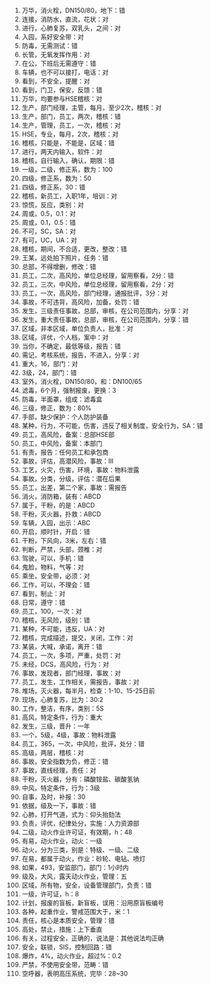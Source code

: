 1. 万华，消火栓，DN150/80，地下：错
2. 连接，消防水，直流，花状：对
3. 进行，心肺复苏，双乳头，之间：对
4. 入园，系好安全带：对
5. 防毒，无需测试：错
6. 长管，无氧发挥作用：对
7. 在公，下班后无需遵守：错
8. 车辆，也不可以接打，电话：对
9. 看到，不安全，提醒：对
10. 看到，门卫，保安，反馈：错
11. 万华，均要参与HSE稽核：对
12. 生产，部门经理，主管，每月，至少2次，稽核：对
13. 生产，部门，员工，两次，稽核：错
14. 生产，管理，员工，一次，稽核：对
15. HSE，专业，每月，2次，稽核：对
16. 稽核，只能是，不能是，区域：错
17. 进行，两天内输入，软件：对
18. 稽核，自行输入，确认，期限：错
19. 一级，二级，修正系，数为：100
20. 四级，修正系，数为：50
21. 四级，修正系，30：错
22. 稽核，新员工，入职1年，培训：对
23. 惊慌，反应，类别：对
24. 周或，0.5，0.1：对
25. 周或，0.1，0.5：错
26. 不可，SC，SA：对
27. 有可，UC，UA：对
28. 稽核，期间，不合适，更改，整改：错
29. 王某，远处拍下照片，任务：错
30. 总部，不得增删，修改：错
31. 员工，二次，高风险，单位总经理，留用察看，2分：错
32. 员工，三次，中风险，单位总经理，留用察看，2分：对
33. 员工，一次，高风险，部门经理，通报批评，3分：对
34. 事故，不可违背，高风险，加备，处罚：错
35. 发生，三级责任事故，总部，审核，在公司范围内，分享：对
36. 发生，重大责任事故，总部，审核，在公司范围内，分享：错
37. 区域，非本区域，单位负责人，批准：对
38. 区域，评优，个人档，案中：对
39. 当你，不确定，最低等级，报告：错
40. 需记，考核系统，报告，不进入，分享：对
41. 重大，16，部门：对
42. 3级，24，部门：错
43. 室外，消火栓，DN150/80，和：DN100/65
44. 滤毒，6个月，强制报废，更换：3
45. 防毒，半面罩，组成：滤毒盒
46. 三级，修正，数为：80%
47. 手部，缺少保护：个人防护装备
48. 某种，行为，不可能，伤害，违反了相关制度，安全行为，SA：错
49. 员工，高风险，备案：总部HSE部
50. 员工，中风险，备案：本部门
51. 有责，报告：任何员工和承包商
52. 事故，评估，高潜风险，事故：Ⅲ
53. 工艺，火灾，伤害，环境，事故：物料泄露
54. 事故，分类，分级，评估：潜在后果
55. 员工，出差，第二个家，事故：需报告
56. 消火，消防箱，装有：ABCD
57. 属于，干粉，的是：ABCD
58. 干粉，灭火器，扑救：ABCD
59. 车辆，入园，出示：ABC
60. 开启，顺时针，开启：错
61. 干粉，下风向，3米，左右：错
62. 判断，严禁，头部，颈椎：对
63. 驾驶，可以，手机：错
64. 鬼脸，物料，气等：对
65. 乘坐，安全带，必须：对
66. 工作，可以，不理会：错
67. 看到，制止：对
68. 日常，遵守：错
69. 员工，100，一次：对
71. 稽核，无风险，级别：错
72. 某种，不可能，违反，UA：对
73. 稽核，完成描述，提交，关闭，工作：对
74. 某装，大喊，承诺，离开：错
75. 员工，一次，多项，严重，处罚：对
76. 未经，DCS，高风险，行为：对
77. 事故，发现者，部门经理，事故：对
78. 员工，发生，工作相关，需报告，事故：对
79. 堆场，灭火器，每半月，检查：1-10、15-25日前
80. 现场，心肺复苏，比为：30:2
81. 工作，整洁，有序，类别：5S
82. 高风，特定条件，行为：重大
83. 发生，三级，晋升：一年
84. 一个，5级，4级，事故：物料泄露
85. 员工，365，一次，中风险，批评，处分：错
86. 高级，两层，稽核：对
87. 事故，安全指数为负，修正：错
88. 事故，直线经理，责任：对
89. 干粉，灭火器，分有：磷酸铵盐、碳酸氢钠
90. 中风，特定条件，行为：3级
91. 自事，及时，补报：30
91. 依据，级及一下，事故：错
92. 心肺，打开气道，式为：仰头抬劾法
93. 负责，评优，纪律处分，实施：人力资源部
94. 二级，动火作业许可证，有效期，h：48
95. 有易，动火作业，动火：一级
96. 动火，分为三类，别是：特级、一级、二级
97. 在易，都属于动火，作业：砂轮、电钻、喷灯
98. 如果，493，安监部门，部门：1小时内
99. 级及，大风，露天动火作业，管理：五
100. 区域，所有物，安全，设备管理部门，负责：错
101. 一级，许可证，h：8
102. 计划，报废的盲板，新盲板，误用：沿用原盲板编号
103. 各种，起重作业，警戒范围大于，米：1
104. 责任，核心是本质安全，管理：错
105. 高处，禁止，措施：上下垂直
106. 有关，过程安全，正确的，说法是：其他说法均正确
107. 安全，联锁，SIS，控制回路：错
108. 爆炸，4%，动火作业，超过%：0.2
109. 严禁，不使用安全带，范畴：错
110. 空呼器，表明高压系统，完毕：28~30

